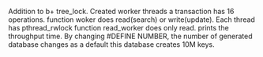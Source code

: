 Addition to b+ tree_lock. Created worker threads a transaction has 16 operations. function woker does read(search) or write(update). Each thread has pthread_rwlock
function read_worker does only read. prints the throughput time. By changing #DEFINE NUMBER, the number of generated database changes as a default this database creates
10M keys.

